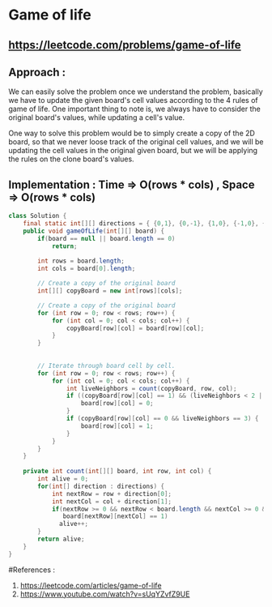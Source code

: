 # Game of life
## https://leetcode.com/problems/game-of-life

## Approach :
We can easily solve the problem once we understand the problem, basically we have to update the given board's cell values according to the 4 rules of game of life. One important thing to note is, we always have to consider the original board's values, while updating a cell's value.

One way to solve this problem would be to simply create a copy of the 2D board, so that we never loose track of the original cell values, and we will be updating the cell values in the original given board, but we will be applying the rules on the clone board's values.

## Implementation : Time => O(rows * cols) , Space => O(rows * cols)

```java
class Solution {
    final static int[][] directions = { {0,1}, {0,-1}, {1,0}, {-1,0}, {-1,1}, {1,1}, {-1,-1}, {1, -1}};
    public void gameOfLife(int[][] board) {
        if(board == null || board.length == 0)
            return;
        
        int rows = board.length;
        int cols = board[0].length;

        // Create a copy of the original board
        int[][] copyBoard = new int[rows][cols];

        // Create a copy of the original board
        for (int row = 0; row < rows; row++) {
            for (int col = 0; col < cols; col++) {
                copyBoard[row][col] = board[row][col];
            }
        }
        
        
        // Iterate through board cell by cell.
        for (int row = 0; row < rows; row++) {
            for (int col = 0; col < cols; col++) {
                int liveNeighbors = count(copyBoard, row, col);
                if ((copyBoard[row][col] == 1) && (liveNeighbors < 2 || liveNeighbors > 3)) {
                    board[row][col] = 0;
                }
                if (copyBoard[row][col] == 0 && liveNeighbors == 3) {
                    board[row][col] = 1;
                }
            }
        }    
    }
    
    private int count(int[][] board, int row, int col) {
        int alive = 0;
        for(int[] direction : directions) {
            int nextRow = row + direction[0];
            int nextCol = col + direction[1];
            if(nextRow >= 0 && nextRow < board.length && nextCol >= 0 && nextCol < board[0].length &&
               board[nextRow][nextCol] == 1)
              alive++;  
        }
        return alive;
    }
}
```

#References :
1. https://leetcode.com/articles/game-of-life
2. https://www.youtube.com/watch?v=sUqYZvfZ9UE
